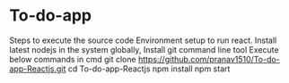 # To-do-app

Steps to execute the source code
Environment setup to run react.
Install latest nodejs in the system globally,
Install git command line tool
Execute below commands in cmd
git clone https://github.com/pranav1510/To-do-app-Reactjs.git
cd To-do-app-Reactjs
npm install
npm start

